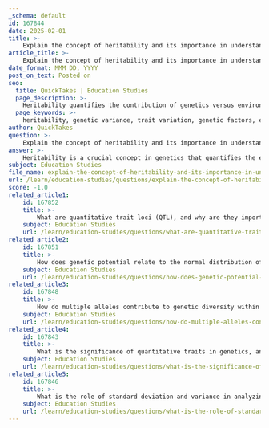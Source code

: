 ```yaml
---
_schema: default
id: 167844
date: 2025-02-01
title: >-
    Explain the concept of heritability and its importance in understanding genetic variance.
article_title: >-
    Explain the concept of heritability and its importance in understanding genetic variance.
date_format: MMM DD, YYYY
post_on_text: Posted on
seo:
  title: QuickTakes | Education Studies
  page_description: >-
    Heritability quantifies the contribution of genetics versus environment to trait variation, aiding in understanding genetic variance, predicting selective breeding outcomes, and analyzing complex traits.
  page_keywords: >-
    heritability, genetic variance, trait variation, genetic factors, environmental influences, familial traits, genetic resemblance, selective breeding, quantitative traits, genetic architecture, quantitative trait loci, genetic potential, phenotypic variation, genetics, breeding programs, complex traits
author: QuickTakes
question: >-
    Explain the concept of heritability and its importance in understanding genetic variance.
answer: >-
    Heritability is a crucial concept in genetics that quantifies the extent to which genetic differences among individuals in a population contribute to the variation observed in a particular trait. It is expressed as a proportion ranging from 0 to 1. A heritability value of 0 indicates that the observed variation in the trait is entirely due to environmental factors, while a value of 1 suggests that the variation is entirely due to genetic differences.\n\nFor example, if the heritability of height is calculated to be 0.8, this implies that 80% of the variation in height among individuals in that population can be attributed to genetic factors, while the remaining 20% is influenced by environmental factors.\n\n### Importance of Heritability in Understanding Genetic Variance\n\n1. **Understanding Trait Variation**: Heritability helps researchers and geneticists understand how much of the variation in a trait is due to genetic factors versus environmental influences. This distinction is essential for studying traits that are influenced by both genetics and the environment.\n\n2. **Familial Traits and Genetic Resemblance**: By analyzing heritability, scientists can identify familial traits and patterns of resemblance within families. This can lead to insights into which traits are more likely to be inherited and how they may manifest in offspring.\n\n3. **Predicting Responses to Selection**: In agricultural and breeding contexts, heritability estimates can inform breeding programs by predicting how traits will respond to selection. Traits with high heritability are more likely to show significant changes in response to selective breeding.\n\n4. **Researching Complex Traits**: Many traits, especially quantitative traits like height, weight, and blood pressure, are influenced by multiple genes and environmental factors. Understanding heritability allows researchers to dissect the genetic architecture of these complex traits and identify quantitative trait loci (QTL) associated with them.\n\n5. **Evaluating Genetic Potential**: Heritability provides insights into the genetic potential of individuals or populations. It helps in understanding how much of the phenotypic variation can be attributed to genetic makeup, which is crucial for fields like medicine, psychology, and ecology.\n\n### Conclusion\n\nIn summary, heritability is a fundamental concept in genetics that plays a vital role in understanding genetic variance. It allows researchers to quantify the genetic contribution to trait variation, informs breeding and selection practices, and aids in the study of complex traits influenced by multiple genetic and environmental factors. Understanding heritability is essential for advancing knowledge in genetics and its applications across various fields.
subject: Education Studies
file_name: explain-the-concept-of-heritability-and-its-importance-in-understanding-genetic-variance.md
url: /learn/education-studies/questions/explain-the-concept-of-heritability-and-its-importance-in-understanding-genetic-variance
score: -1.0
related_article1:
    id: 167852
    title: >-
        What are quantitative trait loci (QTL), and why are they important in genetic research?
    subject: Education Studies
    url: /learn/education-studies/questions/what-are-quantitative-trait-loci-qtl-and-why-are-they-important-in-genetic-research
related_article2:
    id: 167851
    title: >-
        How does genetic potential relate to the normal distribution of quantitative traits?
    subject: Education Studies
    url: /learn/education-studies/questions/how-does-genetic-potential-relate-to-the-normal-distribution-of-quantitative-traits
related_article3:
    id: 167848
    title: >-
        How do multiple alleles contribute to genetic diversity within a population?
    subject: Education Studies
    url: /learn/education-studies/questions/how-do-multiple-alleles-contribute-to-genetic-diversity-within-a-population
related_article4:
    id: 167843
    title: >-
        What is the significance of quantitative traits in genetics, and how are they measured?
    subject: Education Studies
    url: /learn/education-studies/questions/what-is-the-significance-of-quantitative-traits-in-genetics-and-how-are-they-measured
related_article5:
    id: 167846
    title: >-
        What is the role of standard deviation and variance in analyzing genetic data?
    subject: Education Studies
    url: /learn/education-studies/questions/what-is-the-role-of-standard-deviation-and-variance-in-analyzing-genetic-data
---
```


&nbsp;